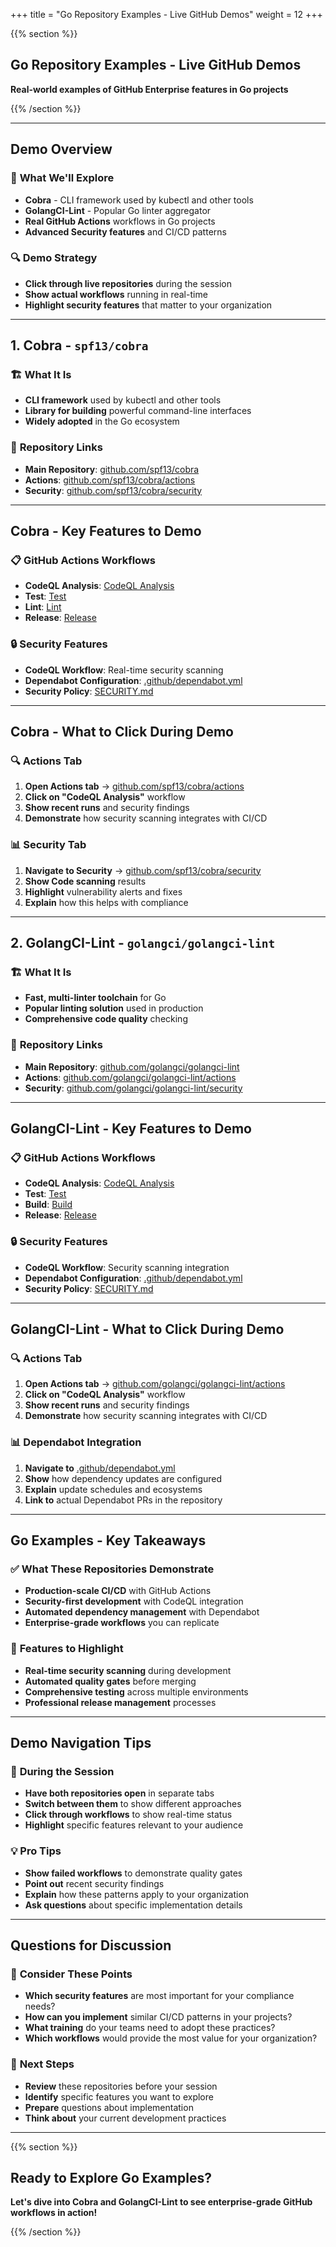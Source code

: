 +++
title = "Go Repository Examples - Live GitHub Demos"
weight = 12
+++

{{% section %}}

## Go Repository Examples - Live GitHub Demos

**Real-world examples of GitHub Enterprise features in Go projects**

{{% /section %}}

---

## Demo Overview

### 🎯 **What We'll Explore**
- **Cobra** - CLI framework used by kubectl and other tools
- **GolangCI-Lint** - Popular Go linter aggregator
- **Real GitHub Actions** workflows in Go projects
- **Advanced Security features** and CI/CD patterns

### 🔍 **Demo Strategy**
- **Click through live repositories** during the session
- **Show actual workflows** running in real-time
- **Highlight security features** that matter to your organization

---

## 1. Cobra - `spf13/cobra`

### 🏗️ **What It Is**
- **CLI framework** used by kubectl and other tools
- **Library for building** powerful command-line interfaces
- **Widely adopted** in the Go ecosystem

### 🔗 **Repository Links**
- **Main Repository**: [github.com/spf13/cobra](https://github.com/spf13/cobra)
- **Actions**: [github.com/spf13/cobra/actions](https://github.com/spf13/cobra/actions)
- **Security**: [github.com/spf13/cobra/security](https://github.com/spf13/cobra/security)

---

## Cobra - Key Features to Demo

### 📋 **GitHub Actions Workflows**
- **CodeQL Analysis**: [CodeQL Analysis](https://github.com/spf13/cobra/actions/workflows/codeql-analysis.yml)
- **Test**: [Test](https://github.com/spf13/cobra/actions/workflows/test.yml)
- **Lint**: [Lint](https://github.com/spf13/cobra/actions/workflows/lint.yml)
- **Release**: [Release](https://github.com/spf13/cobra/actions/workflows/release.yml)

### 🔒 **Security Features**
- **CodeQL Workflow**: Real-time security scanning
- **Dependabot Configuration**: [.github/dependabot.yml](https://github.com/spf13/cobra/blob/main/.github/dependabot.yml)
- **Security Policy**: [SECURITY.md](https://github.com/spf13/cobra/blob/main/SECURITY.md)

---

## Cobra - What to Click During Demo

### 🔍 **Actions Tab**
1. **Open Actions tab** → [github.com/spf13/cobra/actions](https://github.com/spf13/cobra/actions)
2. **Click on "CodeQL Analysis"** workflow
3. **Show recent runs** and security findings
4. **Demonstrate** how security scanning integrates with CI/CD

### 📊 **Security Tab**
1. **Navigate to Security** → [github.com/spf13/cobra/security](https://github.com/spf13/cobra/security)
2. **Show Code scanning** results
3. **Highlight** vulnerability alerts and fixes
4. **Explain** how this helps with compliance

---

## 2. GolangCI-Lint - `golangci/golangci-lint`

### 🏗️ **What It Is**
- **Fast, multi-linter toolchain** for Go
- **Popular linting solution** used in production
- **Comprehensive code quality** checking

### 🔗 **Repository Links**
- **Main Repository**: [github.com/golangci/golangci-lint](https://github.com/golangci/golangci-lint)
- **Actions**: [github.com/golangci/golangci-lint/actions](https://github.com/golangci/golangci-lint/actions)
- **Security**: [github.com/golangci/golangci-lint/security](https://github.com/golangci/golangci-lint/security)

---

## GolangCI-Lint - Key Features to Demo

### 📋 **GitHub Actions Workflows**
- **CodeQL Analysis**: [CodeQL Analysis](https://github.com/golangci/golangci-lint/actions/workflows/codeql-analysis.yml)
- **Test**: [Test](https://github.com/golangci/golangci-lint/actions/workflows/test.yml)
- **Build**: [Build](https://github.com/golangci/golangci-lint/actions/workflows/build.yml)
- **Release**: [Release](https://github.com/golangci/golangci-lint/actions/workflows/release.yml)

### 🔒 **Security Features**
- **CodeQL Workflow**: Security scanning integration
- **Dependabot Configuration**: [.github/dependabot.yml](https://github.com/golangci/golangci-lint/blob/master/.github/dependabot.yml)
- **Security Policy**: [SECURITY.md](https://github.com/golangci/golangci-lint/blob/master/SECURITY.md)

---

## GolangCI-Lint - What to Click During Demo

### 🔍 **Actions Tab**
1. **Open Actions tab** → [github.com/golangci/golangci-lint/actions](https://github.com/golangci/golangci-lint/actions)
2. **Click on "CodeQL Analysis"** workflow
3. **Show recent runs** and security findings
4. **Demonstrate** how security scanning integrates with CI/CD

### 📊 **Dependabot Integration**
1. **Navigate to** [.github/dependabot.yml](https://github.com/golangci/golangci-lint/blob/master/.github/dependabot.yml)
2. **Show** how dependency updates are configured
3. **Explain** update schedules and ecosystems
4. **Link to** actual Dependabot PRs in the repository

---

## Go Examples - Key Takeaways

### ✅ **What These Repositories Demonstrate**
- **Production-scale CI/CD** with GitHub Actions
- **Security-first development** with CodeQL integration
- **Automated dependency management** with Dependabot
- **Enterprise-grade workflows** you can replicate

### 🎯 **Features to Highlight**
- **Real-time security scanning** during development
- **Automated quality gates** before merging
- **Comprehensive testing** across multiple environments
- **Professional release management** processes

---

## Demo Navigation Tips

### 🚀 **During the Session**
- **Have both repositories open** in separate tabs
- **Switch between them** to show different approaches
- **Click through workflows** to show real-time status
- **Highlight** specific features relevant to your audience

### 💡 **Pro Tips**
- **Show failed workflows** to demonstrate quality gates
- **Point out** recent security findings
- **Explain** how these patterns apply to your organization
- **Ask questions** about specific implementation details

---

## Questions for Discussion

### 💭 **Consider These Points**
- **Which security features** are most important for your compliance needs?
- **How can you implement** similar CI/CD patterns in your projects?
- **What training** do your teams need to adopt these practices?
- **Which workflows** would provide the most value for your organization?

### 🎯 **Next Steps**
- **Review** these repositories before your session
- **Identify** specific features you want to explore
- **Prepare** questions about implementation
- **Think about** your current development practices

---

{{% section %}}

## Ready to Explore Go Examples?

**Let's dive into Cobra and GolangCI-Lint to see enterprise-grade GitHub workflows in action!**

{{% /section %}}
